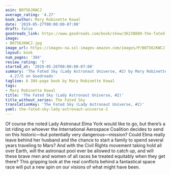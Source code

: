 ```yaml
---
asin: B0756JKWCJ
average_rating: '4.27'
book_author: Mary Robinette Kowal
date: '2019-05-27T00:00:00-07:00'
draft: false
goodreads_link: https://www.goodreads.com/book/show/36238888-the-fated-sky
image:
- B0756JKWCJ.jpg
image_url: https://images-na.ssl-images-amazon.com/images/P/B0756JKWCJ.01._SCLZZZZZZZ.jpg
layout: book
num_pages: '384'
review_rating: '5'
started_at: '2019-05-26T00:00:00-07:00'
summary: 'The Fated Sky (Lady Astronaut Universe, #2) by Mary Robinette Kowal - rated
  4.27/5 on Goodreads'
tagline: A 384-page book by Mary Robinette Kowal
tags:
- Mary Robinette Kowal
title: 'The Fated Sky (Lady Astronaut Universe, #2)'
title_without_series: The Fated Sky
translationKey: 'The Fated Sky (Lady Astronaut Universe, #2)'
yaml: the-fated-sky-lady-astronaut-universe-2
---
```


Of course the noted Lady Astronaut Elma York would like to go, but there’s a lot riding on whoever the International Aerospace Coalition decides to send on this historic—but potentially very dangerous—mission? Could Elma really leave behind her husband and the chance to start a family to spend several years traveling to Mars? And with the Civil Rights movement taking hold all over Earth, will the astronaut pool ever be allowed to catch up, and will these brave men and women of all races be treated equitably when they get there? This gripping look at the real conflicts behind a fantastical space race will put a new spin on our visions of what might have been.